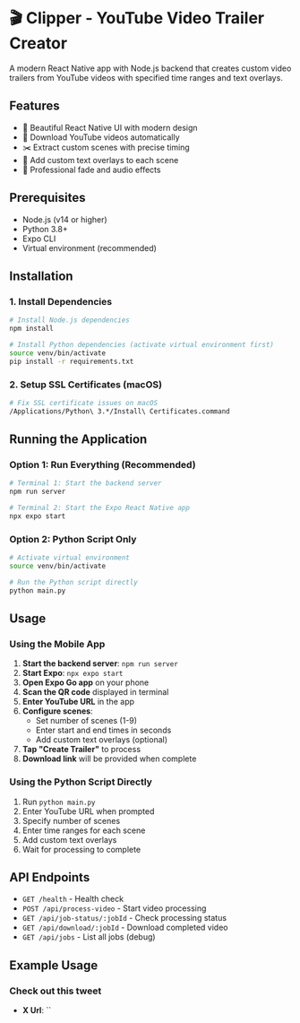 # 🎬 Clipper - YouTube Video Trailer Creator

A modern React Native app with Node.js backend that creates custom video trailers from YouTube videos with specified time ranges and text overlays.

## Features

- 📱 Beautiful React Native UI with modern design
- 🎥 Download YouTube videos automatically  
- ✂️ Extract custom scenes with precise timing
- 📝 Add custom text overlays to each scene
- 🎨 Professional fade and audio effects

## Prerequisites

- Node.js (v14 or higher)
- Python 3.8+
- Expo CLI
- Virtual environment (recommended)

## Installation

### 1. Install Dependencies

```bash
# Install Node.js dependencies
npm install

# Install Python dependencies (activate virtual environment first)
source venv/bin/activate
pip install -r requirements.txt
```

### 2. Setup SSL Certificates (macOS)

```bash
# Fix SSL certificate issues on macOS
/Applications/Python\ 3.*/Install\ Certificates.command
```

## Running the Application

### Option 1: Run Everything (Recommended)

```bash
# Terminal 1: Start the backend server
npm run server

# Terminal 2: Start the Expo React Native app
npx expo start
```

### Option 2: Python Script Only

```bash
# Activate virtual environment
source venv/bin/activate

# Run the Python script directly
python main.py
```

## Usage

### Using the Mobile App

1. **Start the backend server**: `npm run server`
2. **Start Expo**: `npx expo start`
3. **Open Expo Go app** on your phone
4. **Scan the QR code** displayed in terminal
5. **Enter YouTube URL** in the app
6. **Configure scenes**:
   - Set number of scenes (1-9)
   - Enter start and end times in seconds
   - Add custom text overlays (optional)
7. **Tap "Create Trailer"** to process
8. **Download link** will be provided when complete

### Using the Python Script Directly

1. Run `python main.py`
2. Enter YouTube URL when prompted
3. Specify number of scenes
4. Enter time ranges for each scene
5. Add custom text overlays
6. Wait for processing to complete

## API Endpoints

- `GET /health` - Health check
- `POST /api/process-video` - Start video processing
- `GET /api/job-status/:jobId` - Check processing status
- `GET /api/download/:jobId` - Download completed video
- `GET /api/jobs` - List all jobs (debug)

## Example Usage

### Check out this tweet 
- **X Url**: ``
